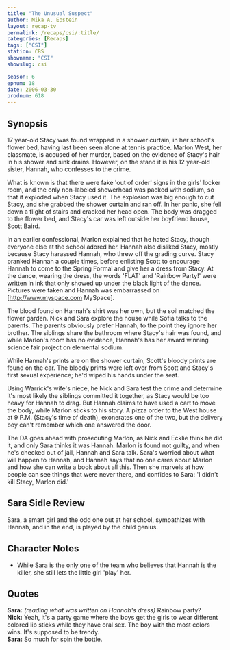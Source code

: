 ```yaml
---
title: "The Unusual Suspect"
author: Mika A. Epstein
layout: recap-tv
permalink: /recaps/csi/:title/
categories: [Recaps]
tags: ["CSI"]
station: CBS
showname: "CSI"
showslug: csi

season: 6  
epnum: 18
date: 2006-03-30
prodnum: 618  
---
```


## Synopsis

17 year-old Stacy was found wrapped in a shower curtain, in her school's flower bed, having last been seen alone at tennis practice. Marlon West, her classmate, is accused of her murder, based on the evidence of Stacy's hair in his shower and sink drains. However, on the stand it is his 12 year-old sister, Hannah, who confesses to the crime.

What is known is that there were fake 'out of order' signs in the girls' locker room, and the only non-labeled showerhead was packed with sodium, so that it exploded when Stacy used it. The explosion was big enough to cut Stacy, and she grabbed the shower curtain and ran off. In her panic, she fell down a flight of stairs and cracked her head open. The body was dragged to the flower bed, and Stacy's car was left outside her boyfriend house, Scott Baird.

In an earlier confessional, Marlon explained that he hated Stacy, though everyone else at the school adored her. Hannah also disliked Stacy, mostly because Stacy harassed Hannah, who threw off the grading curve. Stacy pranked Hannah a couple times, before enlisting Scott to encourage Hannah to come to the Spring Formal and give her a dress from Stacy. At the dance, wearing the dress, the words 'FLAT' and 'Rainbow Party!' were written in ink that only showed up under the black light of the dance. Pictures were taken and Hannah was embarrassed on [http://www.myspace.com MySpace].

The blood found on Hannah's shirt was her own, but the soil matched the flower garden. Nick and Sara explore the house while Sofia talks to the parents. The parents obviously prefer Hannah, to the point they ignore her brother. The siblings share the bathroom where Stacy's hair was found, and while Marlon's room has no evidence, Hannah's has her award winning science fair project on elemental sodium.

While Hannah's prints are on the shower curtain, Scott's bloody prints are found on the car. The bloody prints were left over from Scott and Stacy's first sexual experience; he'd wiped his hands under the seat.

Using Warrick's wife's niece, he Nick and Sara test the crime and determine it's most likely the siblings committed it together, as Stacy would be too heavy for Hannah to drag. But Hannah claims to have used a cart to move the body, while Marlon sticks to his story. A pizza order to the West house at 9 P.M. (Stacy's time of death), exonerates one of the two, but the delivery boy can't remember which one answered the door.

The DA goes ahead with prosecuting Marlon, as Nick and Ecklie think he did it, and only Sara thinks it was Hannah. Marlon is found not guilty, and when he's checked out of jail, Hannah and Sara talk. Sara's worried about what will happen to Hannah, and Hannah says that no one cares about Marlon and how she can write a book about all this. Then she marvels at how people can see things that were never there, and confides to Sara: 'I didn't kill Stacy, Marlon did.'

## Sara Sidle Review

Sara, a smart girl and the odd one out at her school, sympathizes with Hannah, and in the end, is played by the child genius.

## Character Notes

* While Sara is the only one of the team who believes that Hannah is the killer, she still lets the little girl 'play' her.

## Quotes

**Sara:** _(reading what was written on Hannah's dress)_ Rainbow party?  
**Nick:** Yeah, it's a party game where the boys get the girls to wear different colored lip sticks while they have oral sex. The boy with the most colors wins. It's supposed to be trendy.  
**Sara:** So much for spin the bottle.